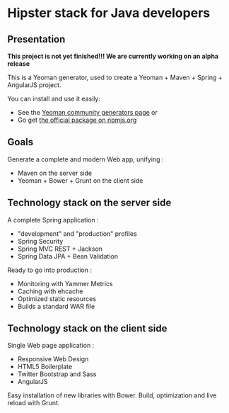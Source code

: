Hipster stack for Java developers
==========================

Presentation
------------------

**This project is not yet finished!!! We are currently working on an alpha release**

This is a Yeoman generator, used to create a Yeoman + Maven + Spring + AngularJS project.

You can install and use it easily:

- See the [Yeoman community generators page](http://yeoman.io/community-generators.html) or
- Go get [the official package on npmjs.org](https://npmjs.org/package/generator-jhipster) 

Goals
-------------------

Generate a complete and modern Web app, unifying :

- Maven on the server side
- Yeoman + Bower + Grunt on the client side

Technology stack on the server side
--------------------

A complete Spring application :

- "development" and "production" profiles
- Spring Security
- Spring MVC REST + Jackson
- Spring Data JPA + Bean Validation

Ready to go into production :

- Monitoring with Yammer Metrics
- Caching with ehcache
- Optimized static resources
- Builds a standard WAR file

Technology stack on the client side
--------------------

Single Web page application :

- Responsive Web Design
- HTML5 Boilerplate
- Twitter Bootstrap and Sass
- AngularJS

Easy installation of new libraries with Bower.
Build, optimization and live reload with Grunt.
